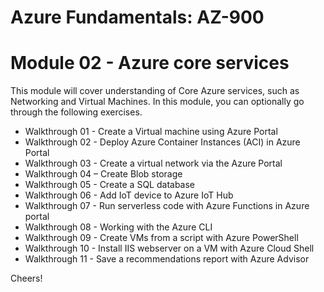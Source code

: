 # Azure Fundamentals: AZ-900

# Module 02 - Azure core services

This module will cover understanding of Core Azure services, such as Networking and Virtual Machines. In this module, you can optionally go through the following exercises.

- Walkthrough 01 - Create a Virtual machine using Azure Portal
- Walkthrough 02 - Deploy Azure Container Instances (ACI) in Azure Portal
- Walkthrough 03 - Create a virtual network via the Azure Portal
- Walkthrough 04 – Create Blob storage
- Walkthrough 05 - Create a SQL database
- Walkthrough 06 - Add IoT device to Azure IoT Hub
- Walkthrough 07 - Run serverless code with Azure Functions in Azure portal
- Walkthrough 08 - Working with the Azure CLI
- Walkthrough 09 - Create VMs from a script with Azure PowerShell
- Walkthrough 10 - Install IIS webserver on a VM with Azure Cloud Shell
- Walkthrough 11 - Save a recommendations report with Azure Advisor



Cheers!
